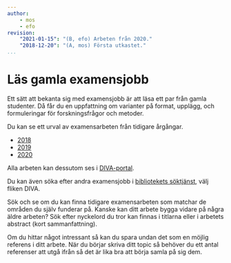 ```yaml
---
author:
    - mos
    - efo
revision:
    "2021-01-15": "(B, efo) Arbeten från 2020."
    "2018-12-20": "(A, mos) Första utkastet."
...
```

Läs gamla examensjobb
=======================

Ett sätt att bekanta sig med examensjobb är att läsa ett par från gamla studenter. Då får du en uppfattning om varianter på format, upplägg, och formuleringar för forskningsfrågor och metoder.

Du kan se ett urval av examensarbeten från tidigare årgångar.

* [2018](./../../arbeten/a2018)
* [2019](./../../arbeten/a2019)
* [2020](./../../arbeten/a2020)

Alla arbeten kan dessutom ses i [DIVA-portal](https://www.diva-portal.org/smash/resultList.jsf?dswid=-7190&af=%5B%22categoryId%3A11514%22%5D&p=1&fs=true&language=en&searchType=UNDERGRADUATE&query=&aq=%5B%5B%5D%5D&aq2=%5B%5B%7B%22dateIssued%22%3A%7B%22from%22%3A%222018%22%2C%22to%22%3A%222022%22%7D%7D%2C%7B%22organisationId%22%3A%2216500%22%2C%22organisationId-Xtra%22%3Afalse%7D%2C%7B%22thesisLevel%22%3A%22M1%22%7D%5D%5D&aqe=%5B%5D&noOfRows=50&sortOrder=author_sort_asc&sortOrder2=title_sort_asc&onlyFullText=false&sf=all).

Du kan även söka efter andra examensjobb i [bibliotekets söktjänst](https://www.bth.se/bibliotek/), välj fliken DIVA.

Sök och se om du kan finna tidigare examensarbeten som matchar de områden du själv funderar på. Kanske kan ditt arbete bygga vidare på några äldre arbeten? Sök efter nyckelord du tror kan finnas i titlarna eller i arbetets abstract (kort sammanfattning).

Om du hittar något intressant så kan du spara undan det som en möjlig referens i ditt arbete. När du börjar skriva ditt topic så behöver du ett antal referenser att utgå ifrån så det är lika bra att börja samla på sig dem.
